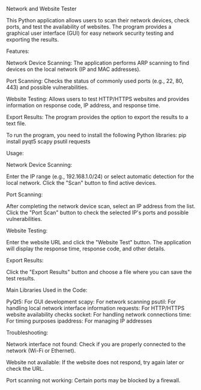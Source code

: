 Network and Website Tester

This Python application allows users to scan their network devices, check ports, and test the availability of websites. The program provides a graphical user interface (GUI) for easy network security testing and exporting the results.

Features:

 Network Device Scanning:
    The application performs ARP scanning to find devices on the local network (IP and MAC addresses).

Port Scanning:
    Checks the status of commonly used ports (e.g., 22, 80, 443) and possible vulnerabilities.

 Website Testing:
    Allows users to test HTTP/HTTPS websites and provides information on response code, IP address, and response time.

Export Results:
    The program provides the option to export the results to a text file.

To run the program, you need to install the following Python libraries:
pip install pyqt5 scapy psutil requests

Usage:

Network Device Scanning:

 Enter the IP range (e.g., 192.168.1.0/24) or select automatic detection for the local network.
    Click the "Scan" button to find active devices.

Port Scanning:

After completing the network device scan, select an IP address from the list.
    Click the "Port Scan" button to check the selected IP's ports and possible vulnerabilities.

Website Testing:

 Enter the website URL and click the "Website Test" button.
    The application will display the response time, response code, and other details.

Export Results:

 Click the "Export Results" button and choose a file where you can save the test results.

Main Libraries Used in the Code:

PyQt5: For GUI development
    scapy: For network scanning
    psutil: For handling local network interface information
    requests: For HTTP/HTTPS website availability checks
    socket: For handling network connections
    time: For timing purposes
    ipaddress: For managing IP addresses

Troubleshooting:

 Network interface not found:
    Check if you are properly connected to the network (Wi-Fi or Ethernet).

Website not available:
    If the website does not respond, try again later or check the URL.

Port scanning not working:
    Certain ports may be blocked by a firewall.
